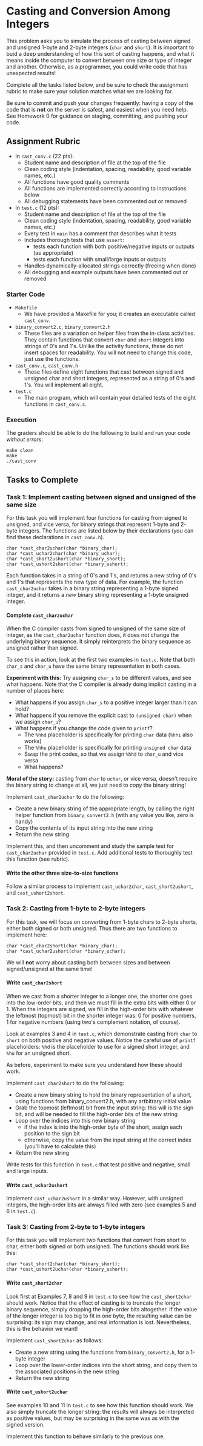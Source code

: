 # Casting and Conversion Among Integers

This problem asks you to simulate the process of casting between signed and unsigned
1-byte and 2-byte integers (`char` and `short`). It is important to buid a deep
understanding of how this sort of casting happens, and what it means inside the computer
to convert between one size or type of integer and another. Otherwise, as a programmer,
you could write code that has unexpected results!

Complete all the tasks listed below, and be sure to check the assignment rubric 
to make sure your solution matches what we are looking for. 

Be sure to commit and push your changes frequently: having a copy of the code
that is **not** on the server is safest, and easiest when you need help. See
Homework 0 for guidance on staging, committing, and pushing your code.

## Assignment Rubric

- In `cast_conv.c` (22 pts):
    - Student name and description of file at the top of the file
    - Clean coding style (indentation, spacing, readability, good variable names, etc.)
    - All functions have good quality comments
    - All functions are implemented correctly according to instructions below
    - All debugging statements have been commented out or removed
- In `test.c` (12 pts):
    - Student name and description of file at the top of the file
    - Clean coding style (indentation, spacing, readability, good variable names, etc.)
    - Every test in `main` has a comment that describes what it tests
    - Includes thorough tests that use `assert`:
        - tests each function with both positive/negative inputs or outputs (as appropriate)
        - tests each function with small/large  inputs or outputs
    - Handles dynamically-allocated strings correctly (freeing when done)
    - All debugging and example outputs have been commented out or removed

### Starter Code

- `Makefile`
    - We have provided a Makefile for you; it creates an executable called `cast_conv`.
- `binary_convert2.c`, `binary_convert2.h` 
    - These files are a variation on helper files from the in-class activities. 
    They contain functions that convert `char` and `short` integers into 
    strings of 0's and 1's. Unlike the activity functions, these do not insert
    spaces for readability. You will not need to change this code, just use the functions.
- `cast_conv.c`, `cast_conv.h`
    - These files define eight functions that cast between signed and unsigned
    char and short integers, represented as a string of 0's and 1's. You will 
    implement all eight.
- `test.c`
    - The main program, which will contain your detailed tests of the eight functions
    in `cast_conv.c`.


### Execution

The graders should be able to do the following to build and run your code *without errors*:

    make clean
    make
    ./cast_conv


## Tasks to Complete

### Task 1: Implement casting between signed and unsigned of the same size

For this task you will implement four functions for casting from signed to 
unsigned, and vice versa, for binary strings that represent 1-byte and 2-byte
integers. The functions are listed below by their declarations (you can find 
these declarations in `cast_conv.h`).
```
char *cast_char2uchar(char *binary_char);
char *cast_uchar2char(char *binary_uchar);
char *cast_short2ushort(char *binary_short);
char *cast_ushort2short(char *binary_ushort);
```

Each function takes in a string of 0's and 1's, and returns a new string
of 0's and 1's that represents the new type of data. For example, the
function `cast_char2uchar` takes in a binary string representing a 1-byte
signed integer, and it returns a _new_ binary string representing a 1-byte unsigned
integer.

#### Complete `cast_char2uchar`

When the C compiler casts from signed to unsigned of the same size of integer, 
as the `cast_char2uchar` function does, it does not change the underlying binary
sequence. It simply reinterprets the binary sequence as unsigned rather than signed.

To see this in action, look at the first two examples in `test.c`. Note that both 
`char_s` and `char_u` have the same binary representation in both cases. 

**Experiment with this:** Try assigning `char_s` to be different values, and see what happens. 
Note that the C compiler is already doing implicit casting in a number of places here:
- What happens if you assign `char_s` to a positive integer larger than it can hold?
- What happens if you remove the explicit cast to `(unsigned char)` when we assign `char_u`?
- What happens if you change the code given to `printf`?
    - The `%hhd` placeholder is specifically for printing `char` data (`%hhi` also works)
    - The `%hhu` placeholder is specifically for printing `unsigned char` data
    - Swap the print codes, so that we assign `%hhd` to `char_u` and vice versa
    - What happens?

**Moral of the story:** casting from `char` to `uchar`, or vice versa, doesn't require
the binary string to change at all, we just need to _copy_ the binary string!

Implement `cast_char2uchar` to do the following:
- Create a new binary string of the appropriate length, by calling the right helper function
from `binary_convert2.h` (with any value you like, zero is handy)
- Copy the contents of its input string into the new string
- Return the new string

Implement this, and then uncomment and study the sample test for `cast_char2uchar`
provided in `test.c`. Add additional tests to thoroughly test this function (see rubric).

#### Write the other three size-to-size functions

Follow a similar process to implement `cast_uchar2char`, `cast_short2ushort`, and
`cast_ushort2short`.

### Task 2: Casting from 1-byte to 2-byte integers

For this task, we will focus on converting from 1-byte chars to 2-byte shorts,
either both signed or both unsigned. Thus there are two functions to implement here:
```
char *cast_char2short(char *binary_char);
char *cast_uchar2ushort(char *binary_uchar);
```

We will **not** worry about casting both between sizes and between signed/unsigned 
at the same time!

#### Write `cast_char2short`

When we cast from a shorter integer to a longer one, the shorter one goes into
the low-order bits, and then we must fill in the extra bits with either 0 or 1. 
When the integers are signed, we fill in the high-order bits with whatever the
leftmost (topmost) bit in the shorter integer was: 0 for positive numbers, 1
for negative numbers (using two's complement notation, of course).

Look at examples 3 and 4 in `test.c`, which demonstrate casting from `char`
to `short` on both positive and negative values. Notice the careful use of `printf`
placeholders: `%hd` is the placeholder to use for a signed short integer, and `%hu` for
an unsigned short.

As before, experiment to make sure you understand how these should work.

Implement `cast_char2short` to do the following:
- Create a new binary string to hold the binary representation of a short, 
using functions from binary_convert2.h, with any artbitrary initial value
- Grab the topmost (leftmost) bit from the input string: this will is the sign bit,
and will be needed to fill the high-order bits of the new string
- Loop over the indices into this new binary string
    - if the index is into the high-order byte of the short, assign each position to the sign bit
    - otherwise, copy the value from the input string at the correct index (you'll have to calculate this)
- Return the new string

Write tests for this function in `test.c` that test positive and negative, small and
large inputs.

#### Write `cast_uchar2ushort`

Implement `cast_uchar2ushort` in a similar way. However, with unsigned integers,
the high-order bits are always filled with zero (see examples 5 and 6 in `test.c`).

### Task 3: Casting from 2-byte to 1-byte integers

For this task you will implement two functions that convert from short to char,
either both signed or both unsigned. The functions should work like this:
```
char *cast_short2char(char *binary_short);
char *cast_ushort2uchar(char *binary_ushort);
```

#### Write `cast_short2char`

Look first at Examples 7, 8 and 9 in `test.c` to see how the `cast_short2char`
should work. Notice that the effect of casting is to truncate the longer binary
sequence, simply dropping the high-order bits altogether. If the value of the
longer integer is too big to fit in one byte, the resulting value can be surprising: 
its sign may change, and real information is lost. Nevertheless, this is the behavior we want!

Implement `cast_short2char` as follows:
- Create a new string using the functions from `binary_convert2.h`, for a 1-byte integer
- Loop over the lower-order indices into the short string, and copy them to the
associated positions in the new string
- Return the new string

#### Write `cast_ushort2uchar`

See examples 10 and 11 in `test.c` to see how this function should work. We also
simply truncate the longer string: the results will always be interpreted as positive
values, but may be surprising in the same was as with the signed version.

Implement this function to behave similarly to the previous one.

